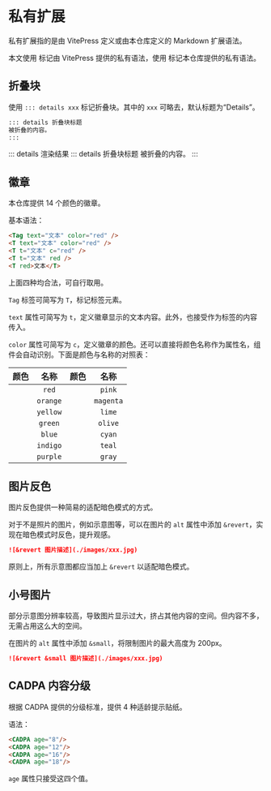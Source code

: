 # 私有扩展

私有扩展指的是由 VitePress 定义或由本仓库定义的 Markdown 扩展语法。

本文使用 <T t="VitePress" purple /> 标记由 VitePress 提供的私有语法，使用 <T t="Repo" blue /> 标记本仓库提供的私有语法。

## 折叠块 <T t="VitePress" purple />

使用 `::: details xxx` 标记折叠块。其中的 `xxx` 可略去，默认标题为“Details”。

```markdown
::: details 折叠块标题
被折叠的内容。
:::
```

::: details 渲染结果
::: details 折叠块标题
被折叠的内容。
:::

## 徽章 <T t="Repo" cyan />

本仓库提供 14 个颜色的徽章。

基本语法：

```markdown
<Tag text="文本" color="red" />
<T text="文本" color="red" />
<T t="文本" c="red" />
<T t="文本" red />
<T red>文本</T>
```

上面四种均合法，可自行取用。

`Tag` 标签可简写为 `T`，标记标签元素。

`text` 属性可简写为 `t`，定义徽章显示的文本内容。此外，也接受作为标签的内容传入。

`color` 属性可简写为 `c`，定义徽章的颜色。还可以直接将颜色名称作为属性名，组件会自动识别。下面是颜色与名称的对照表：

|         颜色          |   名称   |          颜色          |   名称    |
| :-------------------: | :------: | :--------------------: | :-------: |
|  <T t="红色" red />   |  `red`   |  <T t="粉色" pink />   |  `pink`   |
| <T t="橙色" orange /> | `orange` | <T t="洋红" magenta /> | `magenta` |
| <T t="黄色" yellow /> | `yellow` |  <T t="青绿" lime />   |  `lime`   |
| <T t="绿色" green />  | `green`  |  <T t="橄榄" olive />  |  `olive`  |
|  <T t="蓝色" blue />  |  `blue`  |  <T t="青色" cyan />   |  `cyan`   |
| <T t="靛青" indigo /> | `indigo` |  <T t="茶色" teal />   |  `teal`   |
| <T t="紫色" purple /> | `purple` |  <T t="灰色" gray />   |  `gray`   |

## 图片反色 <T t="Repo" cyan />

图片反色提供一种简易的适配暗色模式的方式。

对于不是照片的图片，例如示意图等，可以在图片的 `alt` 属性中添加 `&revert`，实现在暗色模式时反色，提升观感。

```markdown
![&revert 图片描述](./images/xxx.jpg)
```

原则上，所有示意图都应当加上 `&revert` 以适配暗色模式。

## 小号图片 <T t="Repo" cyan />

部分示意图分辨率较高，导致图片显示过大，挤占其他内容的空间。但内容不多，无需占用这么大的空间。

在图片的 `alt` 属性中添加 `&small`，将限制图片的最大高度为 200px。

```markdown
![&revert &small 图片描述](./images/xxx.jpg)
```

## CADPA 内容分级 <T t="Repo" cyan />

根据 CADPA 提供的分级标准，提供 4 种适龄提示贴纸。

<CADPA age="8"/> <CADPA age="12"/> <CADPA age="16"/> <CADPA age="18"/>

语法：

```markdown
<CADPA age="8"/>
<CADPA age="12"/>
<CADPA age="16"/>
<CADPA age="18"/>
```

`age` 属性只接受这四个值。
